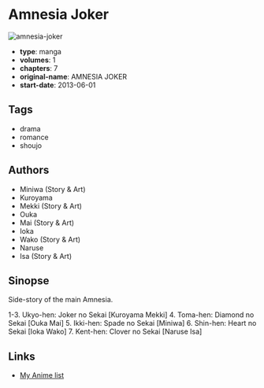 # Amnesia Joker

![amnesia-joker](https://cdn.myanimelist.net/images/manga/1/144873.jpg)

-   **type**: manga
-   **volumes**: 1
-   **chapters**: 7
-   **original-name**: AMNESIA JOKER
-   **start-date**: 2013-06-01

## Tags

-   drama
-   romance
-   shoujo

## Authors

-   Miniwa (Story & Art)
-   Kuroyama
-   Mekki (Story & Art)
-   Ouka
-   Mai (Story & Art)
-   Ioka
-   Wako (Story & Art)
-   Naruse
-   Isa (Story & Art)

## Sinopse

Side-story of the main Amnesia.

1-3. Ukyo-hen: Joker no Sekai [Kuroyama Mekki] 4. Toma-hen: Diamond no Sekai [Ouka Mai] 5. Ikki-hen: Spade no Sekai [Miniwa] 6. Shin-hen: Heart no Sekai [Ioka Wako] 7. Kent-hen: Clover no Sekai [Naruse Isa]

## Links

-   [My Anime list](https://myanimelist.net/manga/83499/Amnesia_Joker)
